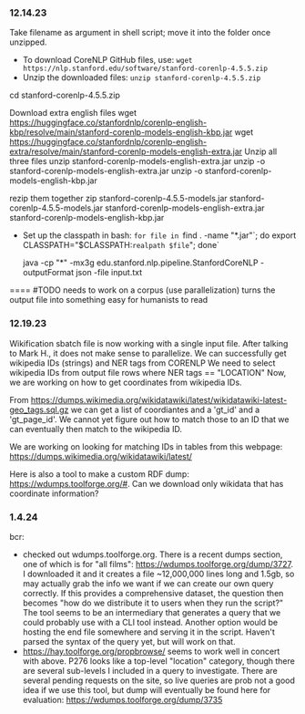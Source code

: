 ### 12.14.23 ###

Take filename as argument in shell script; move it into the folder once unzipped.

- To download CoreNLP GitHub files, use:
 `wget https://nlp.stanford.edu/software/stanford-corenlp-4.5.5.zip`
- Unzip the downloaded files:
 `unzip stanford-corenlp-4.5.5.zip`

cd stanford-corenlp-4.5.5.zip
 
Download extra english files
wget https://huggingface.co/stanfordnlp/corenlp-english-kbp/resolve/main/stanford-corenlp-models-english-kbp.jar
wget https://huggingface.co/stanfordnlp/corenlp-english-extra/resolve/main/stanford-corenlp-models-english-extra.jar
Unzip all three files
unzip stanford-corenlp-models-english-extra.jar
unzip -o stanford-corenlp-models-english-extra.jar
unzip -o stanford-corenlp-models-english-kbp.jar

rezip them together
zip stanford-corenlp-4.5.5-models.jar stanford-corenlp-4.5.5-models.jar stanford-corenlp-models-english-extra.jar stanford-corenlp-models-english-kbp.jar

- Set up the classpath in bash:
    `for file in `find . -name "*.jar"\`; do export
    CLASSPATH="$CLASSPATH:`realpath $file`"; done`


    java -cp "*" -mx3g edu.stanford.nlp.pipeline.StanfordCoreNLP -outputFormat json -file input.txt

====
#TODO 
needs to work on a corpus (use parallelization)
turns the output file into something easy for humanists to read

### 12.19.23 ###
Wikification sbatch file is now working with a single input file.
After talking to Mark H., it does not make sense to parallelize.
We can successfully get wikipedia IDs (strings) and NER tags from CORENLP
We need to select wikipedia IDs from output file rows where NER tags == "LOCATION"
Now, we are working on how to get coordinates from wikipedia IDs.

From <https://dumps.wikimedia.org/wikidatawiki/latest/wikidatawiki-latest-geo_tags.sql.gz> we can get a list of coordiantes and a 'gt_id' and a 'gt_page_id'. We cannot yet figure out how to match those to an ID that we can eventually then match to the wikipedia ID.

We are working on looking for matching IDs in tables from this webpage: https://dumps.wikimedia.org/wikidatawiki/latest/

Here is also a tool to make a custom RDF dump: https://wdumps.toolforge.org/#. Can we download only wikidata that has coordinate information?

### 1.4.24 ###
bcr: 
- checked out wdumps.toolforge.org. There is a recent dumps section, one of which is for "all films": https://wdumps.toolforge.org/dump/3727. I downloaded it and it creates a file ~12,000,000
lines long and 1.5gb, so may actually grab the info we want if we can create our own query correctly. If this provides a comprehensive dataset, the question then becomes "how do we distribute it to 
users when they run the script?" The tool seems to be an intermediary that generates a query that we could probably use with a CLI tool instead. Another option would be hosting the end file somewhere
and serving it in the script. Haven't parsed the syntax of the query yet, but will work on that.
- https://hay.toolforge.org/propbrowse/ seems to work well in concert with above. P276 looks like a top-level "location" category, though there are several sub-levels I included in a query to investigate.
There are several pending requests on the site, so live queries are prob not a good idea if we use this tool, but dump will eventually be found here for evaluation: https://wdumps.toolforge.org/dump/3735
